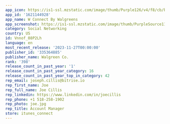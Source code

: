 ```yaml
---
app_icon: https://is1-ssl.mzstatic.com/image/thumb/Purple126/v4/f8/cb/bd/f8cbbda5-d8c6-ccb8-e500-e03dd95f7a6a/CustomAppIcon-0-0-1x_U007epad-0-0-85-220.png/1024x1024bb.png
app_id: '1621144928'
app_name: W Connect By Walgreens
app_screenshot: https://is1-ssl.mzstatic.com/image/thumb/PurpleSource112/v4/50/de/95/50de959f-3bb5-2495-0840-8d739e795e66/645558af-1a24-4ac1-b4ce-11f64fa59554_Simulator_Screen_Shot_-_iPhone_11_Pro_Max_-_iOS_15.4_-_2022-04-28_at_16.27.30.png/1242x2688bb.png
category: Social Networking
country: US
id: Vnnof_08P2Lh
language: en
most_recent_release: '2023-11-27T00:00:00'
publisher_id: '335364885'
publisher_name: Walgreen Co.
rank: '398'
release_count_in_past_year: '1'
release_count_in_past_year_category: 16
release_count_in_past_year_top_in_category: 42
rep_email: joseph.cillis@bitrise.io
rep_first_name: Joe
rep_full_name: Joe Cillis
rep_linkedin: https://www.linkedin.com/in/joecillis
rep_phone: +1 518-258-1902
rep_photo: joe.jpg
rep_title: Account Manager
store: itunes_connect
---
```

